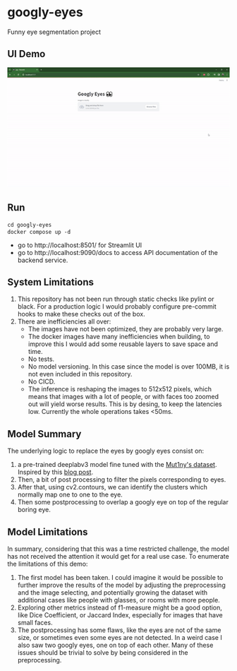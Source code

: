 # googly-eyes
Funny eye segmentation project

## UI Demo
![Quick Streamlit demo](demo-googly-eyes.gif)

## Run
```
cd googly-eyes
docker compose up -d
```

- go to http://localhost:8501/ for Streamlit UI
- go to http://localhost:9090/docs to access API documentation of the backend service.


## System Limitations
1. This repository has not been run through static checks like pylint or black. For a production logic I would probably configure pre-commit hooks to make these checks out of the box.
1. There are inefficiencies all over:
    - The images have not been optimized, they are probably very large.
    - The docker images have many inefficiencies when building, to improve this I would add some reusable layers to save space and time.
    - No tests.
    - No model versioning. In this case since the model is over 100MB, it is not even included in this repository.
    - No CICD.
    - The inference is reshaping the images to 512x512 pixels, which means that images with a lot of people, or with faces too zoomed out will yield worse results. This is by desing, to keep the latencies low. Currently the whole operations takes <50ms.


## Model Summary
The underlying logic to replace the eyes by googly eyes consist on:
1. a pre-trained deeplabv3 model fine tuned with the [Mut1ny's dataset](https://store.mut1ny.com/product/face-head-segmentation-dataset-community-edition). Inspired by this [blog post](https://medium.com/technovators/semantic-segmentation-using-deeplabv3-ce68621e139e).
2. Then, a bit of post processing to filter the pixels corresponding to eyes.
3. After that, using cv2.contours, we can identify the clusters which normally map one to one to the eye.
4. Then some postprocessing to overlap a googly eye on top of the regular boring eye.

## Model Limitations
In summary, considering that this was a time restricted challenge, the model has not received the attention it would get for a real use case. To enumerate the limitations of this demo:

1. The first model has been taken. I could imagine it would be possible to further improve the results of the model by adjusting the preprocessing and the image selecting, and potentially growing the dataset with additional cases like people with glasses, or rooms with more people.
1. Exploring other metrics instead of f1-measure might be a good option, like Dice Coefficient, or Jaccard Index, especially for images that have small faces. 
1. The postprocessing has some flaws, like the eyes are not of the same size, or sometimes even some eyes are not detected. In a weird case I also saw two googly eyes, one on top of each other. Many of these issues should be trivial to solve by being considered in the preprocessing.
